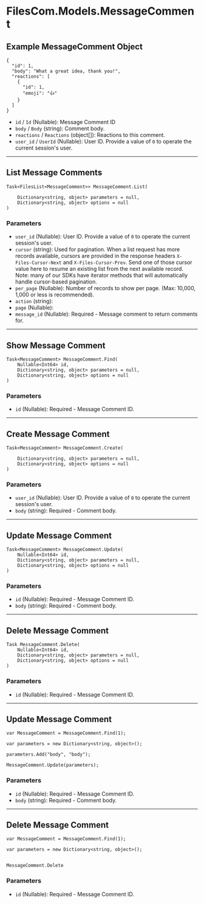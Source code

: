 # FilesCom.Models.MessageComment

## Example MessageComment Object

```
{
  "id": 1,
  "body": "What a great idea, thank you!",
  "reactions": [
    {
      "id": 1,
      "emoji": "👍"
    }
  ]
}
```

* `id` / `Id`  (Nullable<Int64>): Message Comment ID
* `body` / `Body`  (string): Comment body.
* `reactions` / `Reactions`  (object[]): Reactions to this comment.
* `user_id` / `UserId`  (Nullable<Int64>): User ID.  Provide a value of `0` to operate the current session's user.


---

## List Message Comments

```
Task<FilesList<MessageComment>> MessageComment.List(
    
    Dictionary<string, object> parameters = null,
    Dictionary<string, object> options = null
)
```

### Parameters

* `user_id` (Nullable<Int64>): User ID.  Provide a value of `0` to operate the current session's user.
* `cursor` (string): Used for pagination.  When a list request has more records available, cursors are provided in the response headers `X-Files-Cursor-Next` and `X-Files-Cursor-Prev`.  Send one of those cursor value here to resume an existing list from the next available record.  Note: many of our SDKs have iterator methods that will automatically handle cursor-based pagination.
* `per_page` (Nullable<Int64>): Number of records to show per page.  (Max: 10,000, 1,000 or less is recommended).
* `action` (string): 
* `page` (Nullable<Int64>): 
* `message_id` (Nullable<Int64>): Required - Message comment to return comments for.


---

## Show Message Comment

```
Task<MessageComment> MessageComment.Find(
    Nullable<Int64> id, 
    Dictionary<string, object> parameters = null,
    Dictionary<string, object> options = null
)
```

### Parameters

* `id` (Nullable<Int64>): Required - Message Comment ID.


---

## Create Message Comment

```
Task<MessageComment> MessageComment.Create(
    
    Dictionary<string, object> parameters = null,
    Dictionary<string, object> options = null
)
```

### Parameters

* `user_id` (Nullable<Int64>): User ID.  Provide a value of `0` to operate the current session's user.
* `body` (string): Required - Comment body.


---

## Update Message Comment

```
Task<MessageComment> MessageComment.Update(
    Nullable<Int64> id, 
    Dictionary<string, object> parameters = null,
    Dictionary<string, object> options = null
)
```

### Parameters

* `id` (Nullable<Int64>): Required - Message Comment ID.
* `body` (string): Required - Comment body.


---

## Delete Message Comment

```
Task MessageComment.Delete(
    Nullable<Int64> id, 
    Dictionary<string, object> parameters = null,
    Dictionary<string, object> options = null
)
```

### Parameters

* `id` (Nullable<Int64>): Required - Message Comment ID.


---

## Update Message Comment

```
var MessageComment = MessageComment.Find(1);

var parameters = new Dictionary<string, object>();

parameters.Add("body", "body");

MessageComment.Update(parameters);
```

### Parameters

* `id` (Nullable<Int64>): Required - Message Comment ID.
* `body` (string): Required - Comment body.


---

## Delete Message Comment

```
var MessageComment = MessageComment.Find(1);

var parameters = new Dictionary<string, object>();


MessageComment.Delete
```

### Parameters

* `id` (Nullable<Int64>): Required - Message Comment ID.
